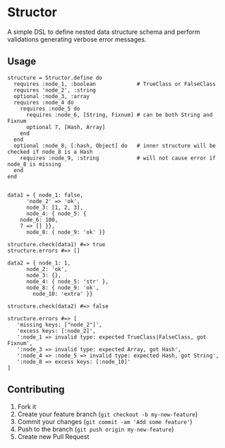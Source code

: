# Structor

A simple DSL to define nested data structure schema and perform validations generating verbose error messages.

## Usage


    structure = Structor.define do
      requires :node_1, :boolean             # TrueClass or FalseClass
      requires 'node_2', :string
      optional :node_3, :array
      requires :node_4 do
        requires :node_5 do
          requires :node_6, [String, Fixnum] # can be both String and Fixnum
          optional 7, [Hash, Array]
        end
      end
      optional :node_8, [:hash, Object] do   # inner structure will be checked if node_8 is a Hash
        requires :node_9, :string            # will not cause error if node_8 is missing
      end
    end


    data1 = { node_1: false,
	      'node_2' => 'ok',
	      node_3: [1, 2, 3],
	      node_4: { node_5: {
		node_6: 100,
		7 => [] }},
	      node_8: { node_9: 'ok' }}

    structure.check(data1) #=> true
    structure.errors #=> []

    data2 = { node_1: 1,
	      node_2: 'ok',
	      node_3: {},
	      node_4: { node_5: 'str' },
	      node_8: { node_9: 'ok',
			node_10: 'extra' }}

    structure.check(data2) #=> false

    structure.errors #=> [
       'missing keys: ["node_2"]',
       'excess keys: [:node_2]',
       ':node_1 => invalid type: expected TrueClass|FalseClass, got Fixnum',
       ':node_3 => invalid type: expected Array, got Hash',
       ':node_4 => :node_5 => invalid type: expected Hash, got String',
       ':node_8 => excess keys: [:node_10]'
    ]

## Contributing

1. Fork it
2. Create your feature branch (`git checkout -b my-new-feature`)
3. Commit your changes (`git commit -am 'Add some feature'`)
4. Push to the branch (`git push origin my-new-feature`)
5. Create new Pull Request
